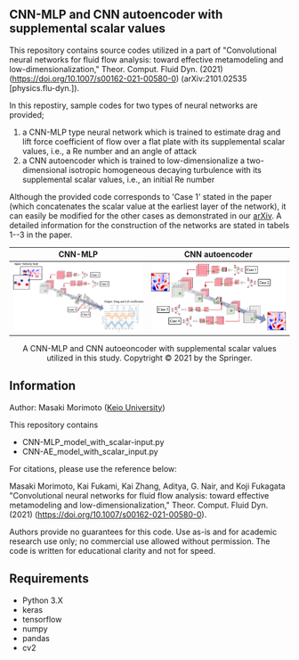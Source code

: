 ## CNN-MLP and CNN autoencoder with supplemental scalar values

This repository contains source codes utilized in a part of "Convolutional neural networks for fluid flow analysis: toward effective metamodeling and low-dimensionalization," Theor. Comput. Fluid Dyn. (2021) (https://doi.org/10.1007/s00162-021-00580-0) (arXiv:2101.02535 [physics.flu-dyn.]).

In this repostiry, sample codes for two types of neural networks are provided;
1. a CNN-MLP type neural network which is trained to estimate drag and lift force coefficient of flow over a flat plate with its supplemental scalar values, i.e., a Re number and an angle of attack
2. a CNN autoencoder which is trained to low-dimensionalize a two-dimensional isotropic homogeneous decaying turbulence with its supplemental scalar values, i.e., an initial Re number

Although the provided code corresponds to 'Case 1' stated in the paper (which concatenates the scalar value at the earliest layer of the network), it can easily be modified for the other cases as demonstrated in our [arXiv](https://arxiv.org/abs/2101.02535).
A detailed information for the construction of the networks are stated in tabels 1--3 in the paper.

CNN-MLP             |  CNN autoencoder
:-------------------------:|:-------------------------:
![alt text](https://github.com//Masaki-Morimoto/CNN-MLP_and_CNN-AE-network-structure-with-supplemental-scalar-inputs/blob/images/fig3_CNN-MLP.png?raw=true)  |  ![alt text](https://github.com//Masaki-Morimoto/CNN-MLP_and_CNN-AE-network-structure-with-supplemental-scalar-inputs/blob/images/fig4_CNN-AE.png?raw=true)

<div style="text-align: center;">A CNN-MLP and CNN autoeoncoder with supplemental scalar values utilized in this study. Copytright ©️ 2021 by the Springer.</div>

## Information

Author: Masaki Morimoto ([Keio University](https://kflab.jp/ja/))

This repository contains

- CNN-MLP_model_with_scalar-input.py
- CNN-AE_model_with_scalar_input.py


For citations, please use the reference below:

Masaki Morimoto, Kai Fukami, Kai Zhang, Aditya, G. Nair, and Koji Fukagata "Convolutional neural networks for fluid flow analysis: toward effective metamodeling and low-dimensionalization," Theor. Comput. Fluid Dyn. (2021) (https://doi.org/10.1007/s00162-021-00580-0).

Authors provide no guarantees for this code.
Use as-is and for academic research use only; no commercial use allowed without permission.
The code is written for educational clarity and not for speed.

## Requirements
- Python 3.X
- keras
- tensorflow
- numpy
- pandas
- cv2
